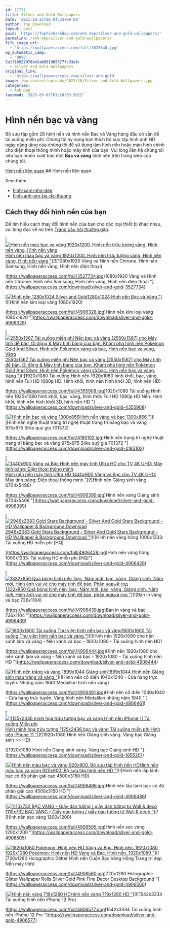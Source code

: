 ```yaml
---
id: 17771
title: Silver and Gold Wallpapers
date: '2021-10-23T06:04:33+00:00'
author: Top Download
layout: post
guid: 'https://Tophinhanhdep.com/anh-dep/silver-and-gold-wallpapers/'
permalink: /anh-dep/silver-and-gold-wallpapers/
fifu_image_url:
  - 'https://wallpaperaccess.com/full/1828848.jpg'
wp_automatic_camp:
  - '8098'
5a1f1b527978b42a6891965577fc33a9:
  - Silver and Gold Wallpapers
original_link:
  - 'https://wallpaperaccess.com/silver-and-gold'
image: /wp-content/uploads/2021/10/Silver-and-Gold-Wallpapers.jpg
categories:
  - Ảnh Đẹp
lastmod: '2025-03-02T01:28:03.991Z'
---
```

# Hình nền bạc và vàng

Bộ sưu tập gồm 28 hình nền và hình nền Bạc và Vàng hàng đầu có sẵn để tải xuống miễn phí. Chúng tôi hy vọng bạn thích bộ sưu tập hình ảnh HD ngày càng tăng của chúng tôi để sử dụng làm hình nền hoặc màn hình chính cho điện thoại thông minh hoặc máy tính của bạn. Vui lòng liên hệ chúng tôi nếu bạn muốn xuất bản một **Bạc và vàng** hình nền trên trang web của chúng tôi.

[Hình nền liên quan ](#related) ## Hình nền liên quan.

   
 Xem thêm:

   
- [hinh-xam-nho-dep](https://tophinhanhdep.com/hinh-xam-dep/hinh-xam-nho-dep/)
- [hinh-anh-em-be-de-thuong](https://tophinhanhdep.com/hinh-anh-de-thuong/hinh-anh-em-be-de-thuong/)

## Cách thay đổi hình nền của bạn

Để tìm hiểu cách thay đổi hình nền của bạn cho các loại thiết bị khác nhau, vui lòng đọc về nó trên [Trang câu hỏi thường gặp](https://tophinhanhdep.com/faq/).

  
[[![Hình nền màu bạc và vàng 1920x1200.  Hình nền trừu tượng vàng, Hình nền vàng, Hình nền vàng](https://wallpaperaccess.com/full/1828848.jpg)Hình nền màu bạc và vàng 1920x1200. Hình nền trừu tượng vàng, Hình nền vàng, Hình nền vàng "](https://wallpaperaccess.com/download/silver-and-gold-1828848)](![1080x1920 Vàng và Hình nền Chrome.  Hình nền Samsung, Hình nền vàng, Hình nền điện thoại)

(https://wallpaperaccess.com/full/3527734.jpg)1080x1920 Vàng và Hình nền Chrome. Hình nền Samsung, Hình nền vàng, Hình nền điện thoại "](https://wallpaperaccess.com/download/silver-and-gold-3527734)

[[![Hình nền 1280x1024 Silver and Gold](https://wallpaperaccess.com/full/4355852.jpg)1280x1024 Hình nền Bạc và Vàng "](https://wallpaperaccess.com/download/silver-and-gold-4355852)](![Hình nền kim loại vàng 1080x1920)

(https://wallpaperaccess.com/full/4906328.jpg)Hình nền kim loại vàng 1080x1920 "](https://wallpaperaccess.com/download/silver-and-gold-4906328)

[[![2550x1567 Tải xuống miễn phí Nền bạc và vàng [2550x1567] cho Máy tính để bàn, Di động & Máy tính bảng của bạn.  Khám phá hình nền Pokémon Gold And Silver.  Hình nền Pokémon vàng và bạc, Hình nền bạc và vàng, Vàng](https://wallpaperaccess.com/full/4906329.jpg)2550x1567 Tải xuống miễn phí Nền bạc và vàng \[2550x1567\] cho Máy tính để bàn, Di động &amp; Máy tính bảng của bạn. Khám phá hình nền Pokémon Gold And Silver. Hình nền Pokémon vàng và bạc, Hình nền bạc và vàng, Vàng "](https://wallpaperaccess.com/download/silver-and-gold-4906329)](![1920x1080 Tải xuống Hình nền 1920x1080 hình khối, bạc, vàng, hình nền Full HD 1080p HD.  Hình khối, hình nền hình khối 3D, hình nền HD)

(https://wallpaperaccess.com/full/4355908.jpg)1920x1080 Tải xuống Hình nền 1920x1080 hình khối, bạc, vàng, hình thức Full HD 1080p HD Nền. Hình khối, hình nền hình khối 3D, hình nền HD "](https://wallpaperaccess.com/download/silver-and-gold-4355908)

[[![Hình nền bạc và vàng 1300x866](https://wallpaperaccess.com/full/4906337.jpg)Hình nền vàng và bạc 1300x866 "](https://wallpaperaccess.com/download/silver-and-gold-4906337)](![Hình nền nghệ thuật trang trí nghệ thuật trang trí bằng bạc và vàng 975x975 Silks quý giá 701372)

(https://wallpaperaccess.com/full/4185102.jpg)Hình nền trang trí nghệ thuật trang trí bằng bạc và vàng 975x975 Silks quý giá 701372 "](https://wallpaperaccess.com/download/silver-and-gold-4185102)

[[![1440x900 Vàng và Bạc Hình nền máy tính Ultra HD cho TV 4K UHD: Máy tính bảng: Điện thoại thông minh](https://wallpaperaccess.com/full/4355875.jpg)Hình nền nền máy tính Ultra HD 1440x900 Vàng và Bạc cho TV 4K UHD: Máy tính bảng: Điện thoại thông minh "](https://wallpaperaccess.com/download/silver-and-gold-4355875)](![Hình nền Giáng sinh vàng 6704x5496)

(https://wallpaperaccess.com/full/4906399.jpg)Hình nền vàng Giáng sinh 6704x5496 "](https://wallpaperaccess.com/download/silver-and-gold-4906399)

[[![2946x2083 Gold Stars Background - Silver And Gold Stars Background - HD Wallpaper & Background Download](https://wallpaperaccess.com/full/1988525.jpg)2946x2083 Gold Stars Background - Silver And Gold Stars Background - HD Wallpaper &amp; Background Download "](https://wallpaperaccess.com/download/silver-and-gold-1988525)](![Hình nền vàng hồng 1000x1333: Tải xuống HD miễn phí [HQ)

](https://wallpaperaccess.com/full/4906428.jpg)Hình nền vàng hồng 1000x1333: Tải xuống HD miễn phí \[HQ\]"](https://wallpaperaccess.com/download/silver-and-gold-4906428)

[[![1332x850 Quả bóng hình nền, bạc, Năm mới, bạc, vàng, Giáng sinh, Năm mới, Hình ảnh vui vẻ cho máy tính để bàn, Phần новый год](https://wallpaperaccess.com/full/4906431.jpg)1332x850 Quả bóng hình nền, bạc, Năm mới, bạc, vàng, Giáng sinh, Năm mới, Hình ảnh vui vẻ cho máy tính để bàn, phần новый год "](https://wallpaperaccess.com/download/silver-and-gold-4906431)](![Bản in vàng và bạc 736x1104)

(https://wallpaperaccess.com/full/4906439.jpg)Bản in vàng và bạc 736x1104 "](https://wallpaperaccess.com/download/silver-and-gold-4906439)

[[![1600x1600 Tải xuống Thư viện hình nền bạc và vàng](https://wallpaperaccess.com/full/4906440.jpg)1600x1600 Tải xuống Thư viện hình nền bạc và vàng "](https://wallpaperaccess.com/download/silver-and-gold-4906440)](![Hình nền 1920x1080 cho nền xanh lam và vàng - Nền xanh và bạc - 1920x1080 - Tải xuống hình nền HD)

(https://wallpaperaccess.com/full/4906444.jpg)Hình nền 1920x1080 cho nền xanh lam và vàng - Nền xanh và bạc - 1920x1080 - Tải xuống hình nền HD "](https://wallpaperaccess.com/download/silver-and-gold-4906444)

[[![Hình nền trắng và vàng 1899x1044 Giáng sinh](https://wallpaperaccess.com/full/4906449.jpg)1899x1044 Hình nền Giáng sinh màu trắng và vàng "](https://wallpaperaccess.com/download/silver-and-gold-4906449)](![Hình nền cổ điển 1040x1040 - Cửa hàng trực tuyến.  Những năm 1940 Medaillon hình nền vàng)

(https://wallpaperaccess.com/full/4906461.jpg)Hình nền cổ điển 1040x1040 - Cửa hàng trực tuyến. Vàng hình nền Medaillon những năm 1940 " ](https://wallpaperaccess.com/download/silver-and-gold-4906461)

[[![1125x2436 minh họa trừu tượng bạc và vàng Hình nền iPhone 11 Tải xuống Miễn phí](https://wallpaperaccess.com/full/4906466.jpg)Hình minh họa trừu tượng 1125x2436 bạc và vàng Tải xuống miễn phí Hình nền iPhone 11 "](https://wallpaperaccess.com/download/silver-and-gold-4906466)](![1920x1080 Hình nền Giáng sinh vàng.  Vàng bạc Giáng sinh >> HD)

()1920x1080 Hình nền Giáng sinh vàng. Vàng bạc Giáng sinh  HD "](https://wallpaperaccess.com/download/silver-and-gold-1855201)

[[![Hình nền màu bạc và vàng 920x900.  Bộ sưu tập hình nền HD](https://wallpaperaccess.com/full/4906485.jpg)Hình nền màu bạc và vàng 920x900. Bộ sưu tập hình nền HD "](https://wallpaperaccess.com/download/silver-and-gold-4906485)](![Hình nền lấp lánh bạc có độ phân giải cao 4500x3150 HD)

(https://wallpaperaccess.com/full/4906486.jpg)Hình nền lấp lánh bạc có độ phân giải cao 4500x3150 HD "](https://wallpaperaccess.com/download/silver-and-gold-4906486)

[[![1110x732 BẠC VÀNG - Giấy dán tường / giấy dán tường từ Wall & decò](https://wallpaperaccess.com/full/4906489.jpg)1110x732 BẠC VÀNG - Giấy dán tường / giấy dán tường từ Wall &amp; decò "](https://wallpaperaccess.com/download/silver-and-gold-4906489)](![Hình nền sọc vàng 1200x1200)

(https://wallpaperaccess.com/full/4906505.jpg)Hình nền sọc vàng 1200x1200 "](https://wallpaperaccess.com/download/silver-and-gold-4906505)

[[![1920x1080 Pokémon: Hình nền HD Vàng và Bạc.  Hình nền.  1920x1080](https://wallpaperaccess.com/full/2804096.png)1920x1080 Pokémon: Hình nền HD Vàng và Bạc. Hình nền. 1920x1080 "](https://wallpaperaccess.com/download/silver-and-gold-2804096)](![720x1280 Holographic Glitter Hình nền Cuộn Bạc Vàng Hồng Trang trí đẹp Nền máy tính)

(https://wallpaperaccess.com/full/4906560.jpg)720x1280 Holographic Glitter Wallpaper Rolls Silver Gold Pink Fine Decor Desktop Background "](https://wallpaperaccess.com/download/silver-and-gold-4906560)

[[![Hình nền vàng 719x1280 HD](https://wallpaperaccess.com/full/4906575.jpg)Hình nền vàng 719x1280 HD "](https://wallpaperaccess.com/download/silver-and-gold-4906575)](![1542x3334 Tải xuống hình nền iPhone 12 Pro)

(https://wallpaperaccess.com/full/4906577.png)1542x3334 Tải xuống hình nền iPhone 12 Pro "](https://wallpaperaccess.com/download/silver-and-gold-4906577)

